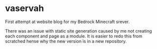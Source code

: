 # vaservah
First attempt at website blog for my Bedrock Minecraft srever.

There was an issue with static site generation caused by me not creating each component and page as a module. It is easier to redo this from scratched hense why the new version is in a new repository.
